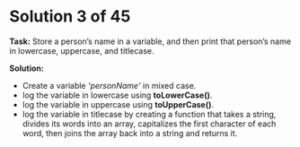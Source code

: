 # Solution 3 of 45

**Task:** Store a person’s name in a variable, and then print that person’s name in lowercase, uppercase, and titlecase.

**Solution:** 
- Create a variable *'personName'* in mixed case.
- log the variable in lowercase using **toLowerCase()**.
- log the variable in uppercase using **toUpperCase()**.
- log the variable in titlecase by creating a function that takes a string, divides its words into an array, capitalizes the first character of each word, then joins the array back into a string and returns it.